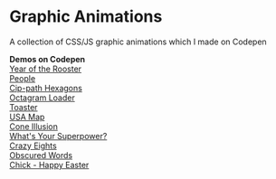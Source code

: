# Graphic Animations
A collection of CSS/JS graphic animations which I made on Codepen

**Demos on Codepen**<br>
[Year of the Rooster](https://codepen.io/TWAIN/full/OWOdKd/)<br>
[People](https://codepen.io/TWAIN/full/wgQEzJ/)<br>
[Cip-path Hexagons](https://codepen.io/TWAIN/full/ygGyzj/)<br>
[Octagram Loader](https://codepen.io/TWAIN/full/YZWXVg/)<br>
[Toaster](https://codepen.io/TWAIN/full/rjQNpJ/)<br>
[USA Map](https://codepen.io/TWAIN/full/VKoaXw/)<br>
[Cone Illusion](https://codepen.io/TWAIN/full/jyojzv/)<br>
[What's Your Superpower?](https://codepen.io/TWAIN/full/jBpMdL/)<br>
[Crazy Eights](https://codepen.io/TWAIN/full/oZJBZK/)<br>
[Obscured Words](https://codepen.io/TWAIN/full/yMwdEX/)<br>
[Chick - Happy Easter](https://codepen.io/TWAIN/full/YVXpze/)<br>

